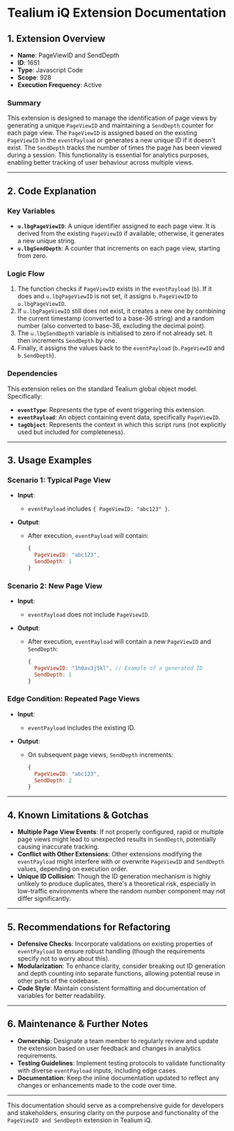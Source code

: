# Tealium iQ Extension Documentation

## 1. Extension Overview

- **Name**: PageViewID and SendDepth
- **ID**: 1651
- **Type**: Javascript Code
- **Scope**: 928
- **Execution Frequency**: Active

### Summary
This extension is designed to manage the identification of page views by generating a unique `PageViewID` and maintaining a `SendDepth` counter for each page view. The `PageViewID` is assigned based on the existing `PageViewID` in the `eventPayload` or generates a new unique ID if it doesn't exist. The `SendDepth` tracks the number of times the page has been viewed during a session. This functionality is essential for analytics purposes, enabling better tracking of user behaviour across multiple views.

---

## 2. Code Explanation

### Key Variables
- **`u.lbgPageViewID`**: A unique identifier assigned to each page view. It is derived from the existing `PageViewID` if available; otherwise, it generates a new unique string.
- **`u.lbgSendDepth`**: A counter that increments on each page view, starting from zero.

### Logic Flow
1. The function checks if `PageViewID` exists in the `eventPayload` (`b`). If it does and `u.lbgPageViewID` is not set, it assigns `b.PageViewID` to `u.lbgPageViewID`.
2. If `u.lbgPageViewID` still does not exist, it creates a new one by combining the current timestamp (converted to a base-36 string) and a random number (also converted to base-36, excluding the decimal point).
3. The `u.lbgSendDepth` variable is initialised to zero if not already set. It then increments `SendDepth` by one.
4. Finally, it assigns the values back to the `eventPayload` (`b.PageViewID` and `b.SendDepth`).

### Dependencies
This extension relies on the standard Tealium global object model. Specifically:
- **`eventType`**: Represents the type of event triggering this extension.
- **`eventPayload`**: An object containing event data, specifically `PageViewID`.
- **`tagObject`**: Represents the context in which this script runs (not explicitly used but included for completeness).

---

## 3. Usage Examples

### Scenario 1: Typical Page View
- **Input**:
  - `eventPayload` includes `{ PageViewID: "abc123" }`.
  
- **Output**:
  - After execution, `eventPayload` will contain:
    ```javascript
    {
      PageViewID: "abc123",
      SendDepth: 1
    }
    ```

### Scenario 2: New Page View
- **Input**:
  - `eventPayload` does not include `PageViewID`.
  
- **Output**:
  - After execution, `eventPayload` will contain a new `PageViewID` and `SendDepth`:
    ```javascript
    {
      PageViewID: "1h0av3j5kl", // Example of a generated ID
      SendDepth: 1
    }
    ```

### Edge Condition: Repeated Page Views
- **Input**:
  - `eventPayload` includes the existing ID.
  
- **Output**:
  - On subsequent page views, `SendDepth` increments:
    ```javascript
    {
      PageViewID: "abc123",
      SendDepth: 2
    }
    ```

---

## 4. Known Limitations & Gotchas

- **Multiple Page View Events**: If not properly configured, rapid or multiple page views might lead to unexpected results in `SendDepth`, potentially causing inaccurate tracking.
- **Conflict with Other Extensions**: Other extensions modifying the `eventPayload` might interfere with or overwrite `PageViewID` and `SendDepth` values, depending on execution order.
- **Unique ID Collision**: Though the ID generation mechanism is highly unlikely to produce duplicates, there's a theoretical risk, especially in low-traffic environments where the random number component may not differ significantly.

---

## 5. Recommendations for Refactoring

- **Defensive Checks**: Incorporate validations on existing properties of `eventPayload` to ensure robust handling (though the requirements specify not to worry about this).
- **Modularization**: To enhance clarity, consider breaking out ID generation and depth counting into separate functions, allowing potential reuse in other parts of the codebase.
- **Code Style**: Maintain consistent formatting and documentation of variables for better readability.

---

## 6. Maintenance & Further Notes

- **Ownership**: Designate a team member to regularly review and update the extension based on user feedback and changes in analytics requirements.
- **Testing Guidelines**: Implement testing protocols to validate functionality with diverse `eventPayload` inputs, including edge cases.
- **Documentation**: Keep the inline documentation updated to reflect any changes or enhancements made to the code over time.

--- 

This documentation should serve as a comprehensive guide for developers and stakeholders, ensuring clarity on the purpose and functionality of the `PageViewID and SendDepth` extension in Tealium iQ.